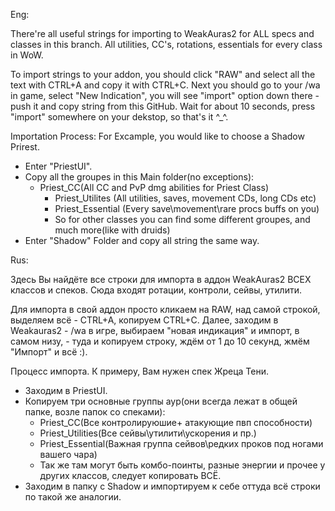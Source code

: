 Eng:

There're all useful strings for importing to WeakAuras2 for ALL specs and classes in this branch. All utilities, CC's,
rotations, essentials for every class in WoW.
 
To import strings to your addon, you should click "RAW" and select all the text with CTRL+A and copy it with CTRL+C.
Next you should go to your /wa in game, select "New Indication", you will see "import" option down there - push it and copy
string from this GitHub. Wait for about 10 seconds, press "import" somewhere on your dekstop, so that's it ^_^.

Importation Process:
For Excample, you would like to choose a Shadow Prirest.
- Enter "PriestUI".
- Copy all the groupes in this Main folder(no exceptions):
 	- Priest_CC(All CC and PvP dmg abilities for Priest Class)
    	- Priest_Utilites (All utilities, saves, movement CDs, long CDs etc)
    	- Priest_Essential (Every save\movement\rare procs buffs on you)
    	- So for other classes you can find some different groupes, and much more(like with druids)
- Enter "Shadow" Folder and copy all string the same way.
  	
Rus:

Здесь Вы найдёте все строки для импорта в аддон WeakAuras2 ВСЕХ классов и спеков. Сюда входят ротации, контроли, сейвы,
утилити.

Для импорта в свой аддон просто кликаем на RAW, над самой строкой, выделяем всё - CTRL+A, копируем CTRL+C.
Далее, заходим в Weakauras2 - /wa в игре, выбираем "новая индикация" и импорт, в самом низу, - туда и копируем строку, ждём от 1
до 10 секунд, жмём "Импорт" и всё :).
	
Процесс импорта.
К примеру, Вам нужен спек Жреца Тени. 
- Заходим в PriestUI.
- Копируем три основные группы аур(они всегда лежат в общей папке, возле папок со спеками):
	- Priest_CC(Все контролируюшие+ атакующие пвп способности)
	- Priest_Utilities(Все сейвы\утилити\ускорения и пр.)
	- Priest_Essential(Важная группа сейвов\редких проков под ногами вашего чара)
	- Так же там могут быть комбо-поинты, разные энергии и прочее у других классов, следует копировать ВСЁ.
- Заходим в папку с Shadow и импортируем к себе оттуда всё строки по такой же аналогии.
